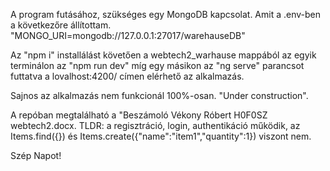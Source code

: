 A program futásához, szükséges egy MongoDB kapcsolat. 
Amit a .env-ben a következőre állítottam.
"MONGO_URI=mongodb://127.0.0.1:27017/warehauseDB"

Az "npm i" installálást követően a webtech2_warhause mappából 
az egyik terminálon az "npm run dev" 
míg egy másikon az "ng serve" parancsot futtatva a lovalhost:4200/ címen elérhető az alkalmazás.

Sajnos az alkalmazás nem funkcionál 100%-osan. "Under construction".

A repóban megtalálható a "Beszámoló Vékony Róbert H0F0SZ webtech2.docx.
TLDR: a regisztráció, login, authentikáció működik, az Items.find({}) és Items.create({"name":"item1","quantity":1}) viszont nem.

Szép Napot!
